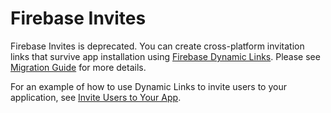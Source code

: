 # Firebase Invites

Firebase Invites is deprecated. You can create cross-platform invitation links that survive app installation using [Firebase Dynamic Links][fdl]. Please see [Migration Guide][migration] for more details.

For an example of how to use Dynamic Links to invite users to your application, see [Invite Users to Your App][user-to-user].

[fdl]:https://firebase.google.com/docs/dynamic-links/
[migration]:https://firebase.google.com/docs/invites/deprecation
[user-to-user]:https://firebase.google.com/docs/dynamic-links/use-cases/user-to-user
